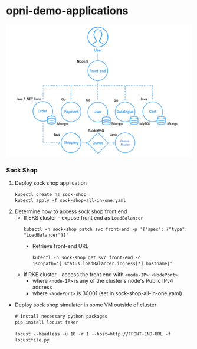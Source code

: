 # opni-demo-applications

![sock shop topology](https://raw.githubusercontent.com/microservices-demo/microservices-demo.github.io/0ac7e0e579d83ce04e14f3b0942f7a463b72da74/assets/Architecture.png)

### Sock Shop
1. Deploy sock shop application
    ```
    kubectl create ns sock-shop
    kubectl apply -f sock-shop-all-in-one.yaml
    ```
2. Determine how to access sock shop front end
    * If EKS cluster - expose front end as `LoadBalancer`
        ```
        kubectl -n sock-shop patch svc front-end -p '{"spec": {"type": "LoadBalancer"}}'
        ```
      * Retrieve front-end URL
        ```
        kubectl -n sock-shop get svc front-end -o jsonpath='{.status.loadBalancer.ingress[*].hostname}'
        ```
    * If RKE cluster - access the front end with `<node-IP>:<NodePort>`
      * where `<node-IP>` is any of the cluster's node's Public IPv4 address
      * where `<NodePort>` is 30001 (set in sock-shop-all-in-one.yaml)
      
* Deploy sock shop simulator in some VM outside of cluster
    ```
    # install necessary python packages
    pip install locust faker
    
    locust --headless -u 10 -r 1 --host=http://FRONT-END-URL -f locustfile.py
    ```
